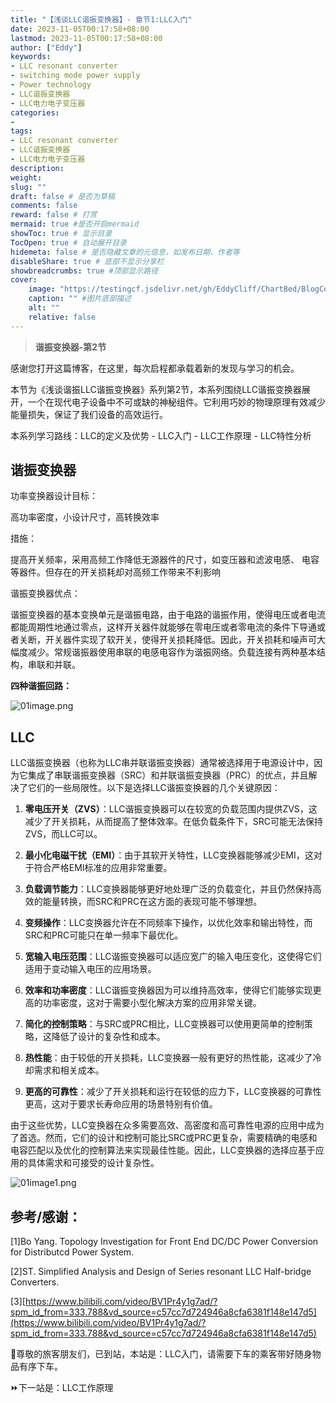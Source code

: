 ```yaml
---
title: "【浅谈LLC谐振变换器】- 章节1:LLC入门"
date: 2023-11-05T00:17:58+08:00
lastmod: 2023-11-05T00:17:58+08:00
author: ["Eddy"]
keywords: 
- LLC resonant converter
- switching mode power supply
- Power technology
- LLC谐振变换器
- LLC电力电子变压器
categories: 
- 
tags: 
- LLC resonant converter
- LLC谐振变换器
- LLC电力电子变压器
description: 
weight:
slug: ""
draft: false # 是否为草稿
comments: false
reward: false # 打赏
mermaid: true #是否开启mermaid
showToc: true # 显示目录
TocOpen: true # 自动展开目录
hidemeta: false # 是否隐藏文章的元信息，如发布日期、作者等
disableShare: true # 底部不显示分享栏
showbreadcrumbs: true #顶部显示路径
cover:
    image: "https://testingcf.jsdelivr.net/gh/EddyCliff/ChartBed/BlogCover/pcb2.jpg" #图片路径例如：posts/tech/123/123.png
    caption: "" #图片底部描述
    alt: ""
    relative: false
---
```


> **谐振变换器-第2节**
> 
感谢您打开这篇博客，在这里，每次启程都承载着新的发现与学习的机会。

本节为《浅谈谐振LLC谐振变换器》系列第2节，本系列围绕LLC谐振变换器展开，一个在现代电子设备中不可或缺的神秘组件。它利用巧妙的物理原理有效减少能量损失，保证了我们设备的高效运行。  

本系列学习路线：LLC的定义及优势 - LLC入门 - LLC工作原理 - LLC特性分析
## 谐振变换器

功率变换器设计目标： 

高功率密度，小设计尺寸，高转换效率

措施： 

提高开关频率，采用高频工作降低无源器件的尺寸，如变压器和滤波电感、 电容等器件。但存在的开关损耗却对高频工作带来不利影响

谐振变换器优点： 

谐振变换器的基本变换单元是谐振电路，由于电路的谐振作用，使得电压或者电流都能周期性地通过零点，这样开关器件就能够在零电压或者零电流的条件下导通或者关断，开关器件实现了软开关，使得开关损耗降低。因此，开关损耗和噪声可大幅度减少。常规谐振器使用串联的电感电容作为谐振网络。负载连接有两种基本结构，串联和并联。

**四种谐振回路：**

![01image.png](https://testingcf.jsdelivr.net/gh/EddyCliff/ChartBed/LLC_Resonant_Converters/01image.png)



## **LLC**

LLC谐振变换器（也称为LLC串并联谐振变换器）通常被选择用于电源设计中，因为它集成了串联谐振变换器（SRC）和并联谐振变换器（PRC）的优点，并且解决了它们的一些局限性。以下是选择LLC谐振变换器的几个关键原因：

1. **零电压开关（ZVS）**：LLC谐振变换器可以在较宽的负载范围内提供ZVS，这减少了开关损耗，从而提高了整体效率。在低负载条件下，SRC可能无法保持ZVS，而LLC可以。

2. **最小化电磁干扰（EMI）**：由于其软开关特性，LLC变换器能够减少EMI，这对于符合严格EMI标准的应用非常重要。

3. **负载调节能力**：LLC变换器能够更好地处理广泛的负载变化，并且仍然保持高效的能量转换，而SRC和PRC在这方面的表现可能不够理想。

4. **变频操作**：LLC变换器允许在不同频率下操作，以优化效率和输出特性，而SRC和PRC可能只在单一频率下最优化。

5. **宽输入电压范围**：LLC谐振变换器可以适应宽广的输入电压变化，这使得它们适用于变动输入电压的应用场景。

6. **效率和功率密度**：LLC谐振变换器因为可以维持高效率，使得它们能够实现更高的功率密度，这对于需要小型化解决方案的应用非常关键。

7. **简化的控制策略**：与SRC或PRC相比，LLC变换器可以使用更简单的控制策略，这降低了设计的复杂性和成本。

8. **热性能**：由于较低的开关损耗，LLC变换器一般有更好的热性能，这减少了冷却需求和相关成本。

9. **更高的可靠性**：减少了开关损耗和运行在较低的应力下，LLC变换器的可靠性更高，这对于要求长寿命应用的场景特别有价值。

由于这些优势，LLC变换器在众多需要高效、高密度和高可靠性电源的应用中成为了首选。然而，它们的设计和控制可能比SRC或PRC更复杂，需要精确的电感和电容匹配以及优化的控制算法来实现最佳性能。因此，LLC变换器的选择应基于应用的具体需求和可接受的设计复杂性。

![01image1.png](https://testingcf.jsdelivr.net/gh/EddyCliff/ChartBed/LLC_Resonant_Converters/01image1.png)



## **参考/感谢：**

[1]Bo Yang. Topology Investigation for Front End DC/DC Power Conversion for Distributcd Power System. 

[2]ST. Simplified Analysis and Design of Series resonant LLC Half-bridge Converters.

[3][https://www.bilibili.com/video/BV1Pr4y1g7ad/?spm_id_from=333.788&vd_source=c57cc7d724946a8cfa6381f148e147d5](https://www.bilibili.com/video/BV1Pr4y1g7ad/?spm_id_from=333.788&vd_source=c57cc7d724946a8cfa6381f148e147d5)

🚉尊敬的旅客朋友们，已到站，本站是：LLC入门，请需要下车的乘客带好随身物品有序下车。

⏩下一站是：LLC工作原理